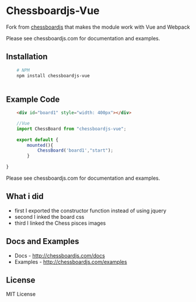# Chessboardjs-Vue


Fork from [chessboardjs](https://github.com/oakmac/chessboardjs) that makes the module  work with Vue and Webpack

Please see chessboardjs.com for documentation and examples.

## Installation 


```sh
    # NPM
    npm install chessboardjs-vue
    
```

## Example Code

```html
    <div id="board1" style="width: 400px"></div>
```
```js
    //Vue
    import ChessBoard from "chessboardjs-vue";
    
    export default {
        mounted(){
            ChessBoard('board1',"start");
        }
  
}

```
Please see chessboardjs.com for documentation and examples.

## What i did 


- first I exported the constructor function instead of using jquery   
- second I inked the board css 
- third I linked the Chess pisces images 

## Docs and Examples

- Docs - <http://chessboardjs.com/docs>
- Examples - <http://chessboardjs.com/examples>

## License

MIT License


